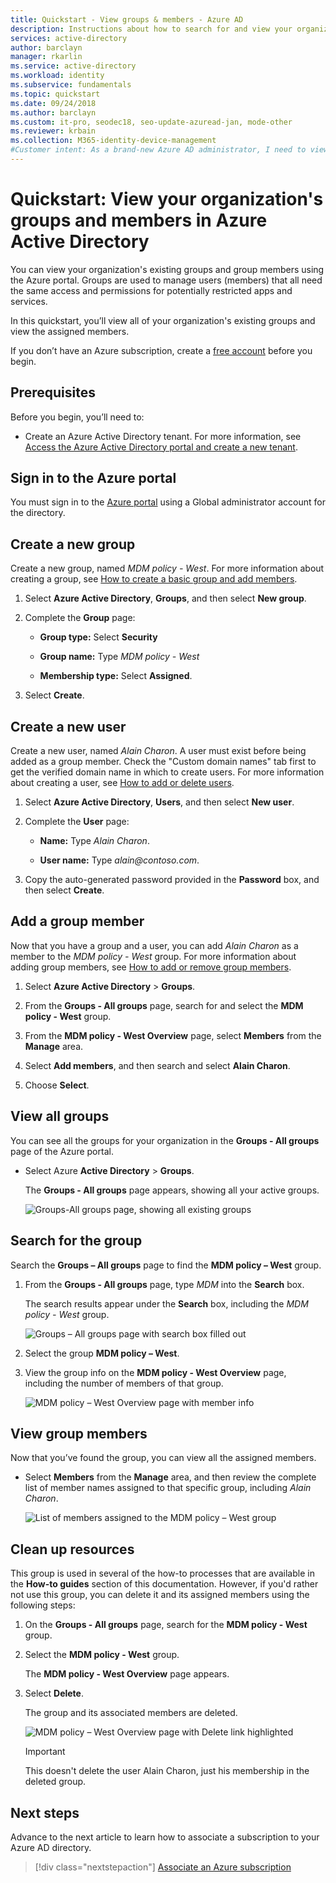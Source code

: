 ```yaml
---
title: Quickstart - View groups & members - Azure AD
description: Instructions about how to search for and view your organization's groups and their assigned members.
services: active-directory
author: barclayn
manager: rkarlin
ms.service: active-directory
ms.workload: identity
ms.subservice: fundamentals
ms.topic: quickstart
ms.date: 09/24/2018
ms.author: barclayn
ms.custom: it-pro, seodec18, seo-update-azuread-jan, mode-other
ms.reviewer: krbain
ms.collection: M365-identity-device-management
#Customer intent: As a brand-new Azure AD administrator, I need to view my organization’s groups along with the assigned members, so I can manage permissions to apps and services for people in my organization.
---
```


# Quickstart: View your organization's groups and members in Azure Active Directory
You can view your organization's existing groups and group members using the Azure portal. Groups are used to manage users (members) that all need the same access and permissions for potentially restricted apps and services.

In this quickstart, you’ll view all of your organization's existing groups and view the assigned members.

If you don’t have an Azure subscription, create a [free account](https://azure.microsoft.com/free/) before you begin. 

## Prerequisites
Before you begin, you’ll need to:

- Create an Azure Active Directory tenant. For more information, see [Access the Azure Active Directory portal and create a new tenant](active-directory-access-create-new-tenant.md).

## Sign in to the Azure portal
You must sign in to the [Azure portal](https://portal.azure.com/) using a Global administrator account for the directory.

## Create a new group 
Create a new group, named _MDM policy - West_. For more information about creating a group, see [How to create a basic group and add members](active-directory-groups-create-azure-portal.md).

1. Select **Azure Active Directory**, **Groups**, and then select **New group**.

2. Complete the **Group** page:
    
    - **Group type:** Select **Security**
    
    - **Group name:** Type _MDM policy - West_
    
    - **Membership type:** Select **Assigned**.

3. Select **Create**.

## Create a new user
Create a new user, named _Alain Charon_. A user must exist before being added as a group member. Check the "Custom domain names" tab first to get the verified domain name in which to create users. For more information about creating a user, see [How to add or delete users](add-users-azure-active-directory.md).

1. Select **Azure Active Directory**, **Users**, and then select **New user**.

2. Complete the **User** page:

    - **Name:** Type _Alain Charon_.

    - **User name:** Type *alain\@contoso.com*.

3. Copy the auto-generated password provided in the **Password** box, and then select **Create**.

## Add a group member
Now that you have a group and a user, you can add _Alain Charon_ as a member to the _MDM policy - West_ group. For more information about adding group members, see [How to add or remove group members](active-directory-groups-members-azure-portal.md).

1. Select **Azure Active Directory** > **Groups**.

2. From the **Groups - All groups** page, search for and select the **MDM policy - West** group.

3. From the **MDM policy - West Overview** page, select **Members** from the **Manage** area.

4. Select **Add members**, and then search and select **Alain Charon**.

5. Choose **Select**.

## View all groups
You can see all the groups for your organization in the **Groups - All groups** page of the Azure portal.

- Select Azure **Active Directory** > **Groups**.

    The **Groups - All groups** page appears, showing all your active groups.

    ![Groups-All groups page, showing all existing groups](media/active-directory-groups-view-azure-portal/groups-all-groups-blade-with-all-groups.png)

## Search for the group
Search the **Groups – All groups** page to find the **MDM policy – West** group.

1. From the **Groups - All groups** page, type _MDM_ into the **Search** box.

    The search results appear under the **Search** box, including the _MDM policy - West_ group.

    ![Groups – All groups page with search box filled out](media/active-directory-groups-view-azure-portal/search-for-specific-group.png)

3. Select the group **MDM policy – West**.

4. View the group info on the **MDM policy - West Overview** page, including the number of members of that group.

    ![MDM policy – West Overview page with member info](media/active-directory-groups-view-azure-portal/group-overview-blade.png)

## View group members
Now that you’ve found the group, you can view all the assigned members.

- Select **Members** from the **Manage** area, and then review the complete list of member names assigned to that specific group, including _Alain Charon_.

    ![List of members assigned to the MDM policy – West group](media/active-directory-groups-view-azure-portal/groups-all-members.png)

## Clean up resources
This group is used in several of the how-to processes that are available in the **How-to guides** section of this documentation. However, if you'd rather not use this group, you can delete it and its assigned members using the following steps:

1. On the **Groups - All groups** page, search for the **MDM policy - West** group.

2.	Select the **MDM policy - West** group.

    The **MDM policy - West Overview** page appears.

3. Select **Delete**.

    The group and its associated members are deleted.

    ![MDM policy – West Overview page with Delete link highlighted](media/active-directory-groups-view-azure-portal/group-overview-blade-delete.png)

    >[!Important]
    >This doesn't delete the user Alain Charon, just his membership in the deleted group.

## Next steps
Advance to the next article to learn how to associate a subscription to your Azure AD directory.

> [!div class="nextstepaction"]
> [Associate an Azure subscription](active-directory-how-subscriptions-associated-directory.md)
